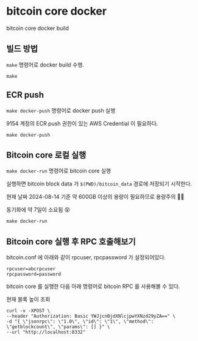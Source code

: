 # bitcoin core docker

bitcoin core docker build

## 빌드 방법

`make` 명령어로 docker build 수행.

```
make
```

## ECR push

`make docker-push` 명령어로 docker push 실행

9154 계정의 ECR push 권한이 있는 AWS Credential 이 필요하다.

```
make docker-push
```

## Bitcoin core 로컬 실행

`make docker-run` 명령어로 bitcoin core 실행

실행하면 bitcoin block data 가 `$(PWD)/bitcoin_data` 경로에 저장되기 시작한다.

현재 날짜 2024-08-14 기준 약 600GB 이상의 용량이 필요하므로 용량주의 😵‍💫

동기화에 약 7일이 소요됨 😵

```
make docker-run
```

## Bitcoin core 실행 후 RPC 호출해보기

bitcoin.conf 에 아래와 같이 rpcuser, rpcpassword 가 설정되어있다.

```
rpcuser=abcrpcuser
rpcpassword=password
```

bitcoin core 를 실행한 다음 아래 명령어로 bitcoin RPC 를 사용해볼 수 있다.

현재 블록 높이 조회

```
curl -v -XPOST \
--header "Authorization: Basic YWJjcnBjdXNlcjpwYXNzd29yZA==" \
-d "{ \"jsonrpc\": \"1.0\", \"id\": \"1\", \"method\": \"getblockcount\", \"params\": [] }" \
--url "http://localhost:8332"
```
